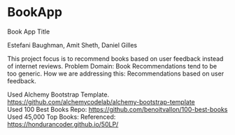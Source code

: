 # BookApp

Book App Title 

Estefani Baughman, Amit Sheth, Daniel Gilles 

This project focus is to recommend books based on user feedback instead of internet reviews. 
Problem Domain: Book Recommendations tend to be too generic. 
How we are addressing this: Recommendations based on user feedback. 

Used Alchemy Bootstrap Template. https://github.com/alchemycodelab/alchemy-bootstrap-template </br>
Used 100 Best Books Repo: https://github.com/benoitvallon/100-best-books </br>
Used 45,000 Top Books: 
Referenced: https://hondurancoder.github.io/50LP/
